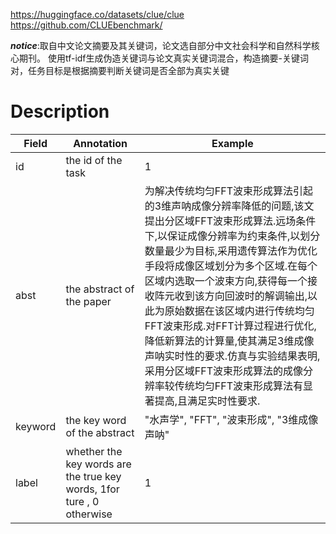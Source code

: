 https://huggingface.co/datasets/clue/clue
https://github.com/CLUEbenchmark/

***notice***:取自中文论文摘要及其关键词，论文选自部分中文社会科学和自然科学核心期刊。 使用tf-idf生成伪造关键词与论文真实关键词混合，构造摘要-关键词对，任务目标是根据摘要判断关键词是否全部为真实关键

# Description
| Field   | Annotation                                                            | Example                                                                                                                                                                                                                                                                        |
| ------- | --------------------------------------------------------------------- | ------------------------------------------------------------------------------------------------------------------------------------------------------------------------------------------------------------------------------------------------------------------------------ |
| id      | the id of the task                                                    | 1                                                                                                                                                                                                                                                                              |
| abst    | the abstract of the paper                                             | 为解决传统均匀FFT波束形成算法引起的3维声呐成像分辨率降低的问题,该文提出分区域FFT波束形成算法.远场条件下,以保证成像分辨率为约束条件,以划分数量最少为目标,采用遗传算法作为优化手段将成像区域划分为多个区域.在每个区域内选取一个波束方向,获得每一个接收阵元收到该方向回波时的解调输出,以此为原始数据在该区域内进行传统均匀FFT波束形成.对FFT计算过程进行优化,降低新算法的计算量,使其满足3维成像声呐实时性的要求.仿真与实验结果表明,采用分区域FFT波束形成算法的成像分辨率较传统均匀FFT波束形成算法有显著提高,且满足实时性要求. |
| keyword | the key word of the abstract                                          | "水声学", "FFT", "波束形成", "3维成像声呐"                                                                                                                                                                                                                                                 |
| label   | whether the key words are the true key words, 1for ture , 0 otherwise | 1                                                                                                                                                                                                                                                                              |